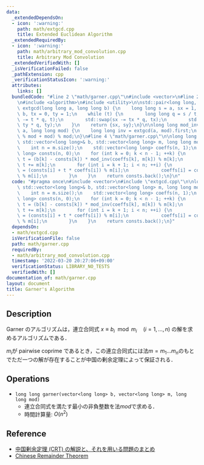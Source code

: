 ```yaml
---
data:
  _extendedDependsOn:
  - icon: ':warning:'
    path: math/extgcd.cpp
    title: Extended Euclidean Algorithm
  _extendedRequiredBy:
  - icon: ':warning:'
    path: math/arbitrary_mod_convolution.cpp
    title: Arbitrary Mod Convolution
  _extendedVerifiedWith: []
  _isVerificationFailed: false
  _pathExtension: cpp
  _verificationStatusIcon: ':warning:'
  attributes:
    links: []
  bundledCode: "#line 2 \"math/garner.cpp\"\n#include <vector>\n#line 2 \"math/extgcd.cpp\"\
    \n#include <algorithm>\n#include <utility>\n\nstd::pair<long long, long long>\
    \ extgcd(long long a, long long b) {\n    long long s = a, sx = 1, sy = 0, t =\
    \ b, tx = 0, ty = 1;\n    while (t) {\n        long long q = s / t;\n        std::swap(s\
    \ -= t * q, t);\n        std::swap(sx -= tx * q, tx);\n        std::swap(sy -=\
    \ ty * q, ty);\n    }\n    return {sx, sy};\n}\n\nlong long mod_inv(long long\
    \ a, long long mod) {\n    long long inv = extgcd(a, mod).first;\n    return (inv\
    \ % mod + mod) % mod;\n}\n#line 4 \"math/garner.cpp\"\n\nlong long garner(const\
    \ std::vector<long long>& b, std::vector<long long> m, long long mod) {\n    m.push_back(mod);\n\
    \    int n = m.size();\n    std::vector<long long> coeffs(n, 1);\n    std::vector<long\
    \ long> consts(n, 0);\n    for (int k = 0; k < n - 1; ++k) {\n        long long\
    \ t = (b[k] - consts[k]) * mod_inv(coeffs[k], m[k]) % m[k];\n        if (t < 0)\
    \ t += m[k];\n        for (int i = k + 1; i < n; ++i) {\n            consts[i]\
    \ = (consts[i] + t * coeffs[i]) % m[i];\n            coeffs[i] = coeffs[i] * m[k]\
    \ % m[i];\n        }\n    }\n    return consts.back();\n}\n"
  code: "#pragma once\n#include <vector>\n#include \"extgcd.cpp\"\n\nlong long garner(const\
    \ std::vector<long long>& b, std::vector<long long> m, long long mod) {\n    m.push_back(mod);\n\
    \    int n = m.size();\n    std::vector<long long> coeffs(n, 1);\n    std::vector<long\
    \ long> consts(n, 0);\n    for (int k = 0; k < n - 1; ++k) {\n        long long\
    \ t = (b[k] - consts[k]) * mod_inv(coeffs[k], m[k]) % m[k];\n        if (t < 0)\
    \ t += m[k];\n        for (int i = k + 1; i < n; ++i) {\n            consts[i]\
    \ = (consts[i] + t * coeffs[i]) % m[i];\n            coeffs[i] = coeffs[i] * m[k]\
    \ % m[i];\n        }\n    }\n    return consts.back();\n}"
  dependsOn:
  - math/extgcd.cpp
  isVerificationFile: false
  path: math/garner.cpp
  requiredBy:
  - math/arbitrary_mod_convolution.cpp
  timestamp: '2022-03-20 20:27:06+09:00'
  verificationStatus: LIBRARY_NO_TESTS
  verifiedWith: []
documentation_of: math/garner.cpp
layout: document
title: Garner's Algorithm
---
```


## Description

Garner のアルゴリズムは，連立合同式 $x \equiv b_i \mod m_i \quad (i=1,\dots,n)$ の解を求めるアルゴリズムである．

$m_i$が pairwise coprime であるとき，この連立合同式には法$m = m_1\dots m_n$のもとでただ一つの解が存在することが中国の剰余定理によって保証される．

## Operations

- `long long garner(vector<long long> b, vector<long long> m, long long mod)`
    - 連立合同式を満たす最小の非負整数を法$mod$で求める．
    - 時間計算量: $O(n^2)$


## Reference

- [中国剰余定理 (CRT) の解説と、それを用いる問題のまとめ](https://qiita.com/drken/items/ae02240cd1f8edfc86fd)
- [Chinese Remainder Theorem](https://cp-algorithms.com/algebra/chinese-remainder-theorem.html)